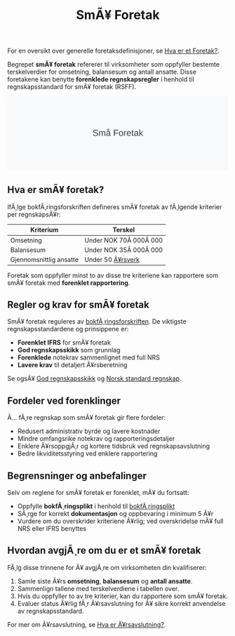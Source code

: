 ﻿---
title: "SmÃ¥ Foretak"
meta_title: "SmÃ¥ Foretak"
meta_description: 'For en oversikt over generelle foretaksdefinisjoner, se [Hva er et Foretak?](/blogs/regnskap/hva-er-foretak "Hva er et Foretak? Komplett Guide til Foretaksforme...'
slug: sma-foretak
type: blog
layout: pages/single
---

For en oversikt over generelle foretaksdefinisjoner, se [Hva er et Foretak?](/blogs/regnskap/hva-er-foretak "Hva er et Foretak? Komplett Guide til Foretaksformer i Norge").

Begrepet **smÃ¥ foretak** refererer til virksomheter som oppfyller bestemte terskelverdier for omsetning, balansesum og antall ansatte. Disse foretakene kan benytte **forenklede regnskapsregler** i henhold til regnskapsstandard for smÃ¥ foretak (RSFF).

![SmÃ¥ Foretak](sma-foretak-image.svg)

## Hva er smÃ¥ foretak?

IfÃ¸lge bokfÃ¸ringsforskriften defineres smÃ¥ foretak av fÃ¸lgende kriterier per regnskapsÃ¥r:

| Kriterium               | Terskel                 |
|-------------------------|-------------------------|
| Omsetning               | Under NOK 70Â 000Â 000    |
| Balansesum              | Under NOK 35Â 000Â 000    |
| Gjennomsnittlig ansatte | Under 50 [Ã¥rsverk](/blogs/regnskap/arsverk "Ã…rsverk") |

Foretak som oppfyller minst to av disse tre kriteriene kan rapportere som smÃ¥ foretak med **forenklet rapportering**.

## Regler og krav for smÃ¥ foretak

SmÃ¥ foretak reguleres av [bokfÃ¸ringsforskriften](/blogs/regnskap/hva-er-bokforingsforskriften "Hva er BokfÃ¸ringsforskriften? Guide til regnskapsstandarder og krav"). De viktigste regnskapsstandardene og prinsippene er:

* **Forenklet IFRS** for smÃ¥ foretak
* **God regnskapsskikk** som grunnlag
* **Forenklede** notekrav sammenlignet med full NRS
* **Lavere krav** til detaljert Ã¥rsberetning

Se ogsÃ¥ [God regnskapsskikk](/blogs/regnskap/god-regnskapsskikk "God regnskapsskikk: Introduksjon til regnskapsprinsipper") og [Norsk standard regnskap](/blogs/regnskap/norsk-standard-regnskap "Norsk Regnskapsstandard: Oversikt og vei videre").

## Fordeler ved forenklinger

Ã… fÃ¸re regnskap som smÃ¥ foretak gir flere fordeler:

* Redusert administrativ byrde og lavere kostnader
* Mindre omfangsrike notekrav og rapporteringsdetaljer
* Enklere Ã¥rsoppgjÃ¸r og kortere tidsbruk ved regnskapsavslutning
* Bedre likviditetsstyring ved enklere rapportering

## Begrensninger og anbefalinger

Selv om reglene for smÃ¥ foretak er forenklet, mÃ¥ du fortsatt:

* Oppfylle **bokfÃ¸ringsplikt** i henhold til [bokfÃ¸ringsplikt](/blogs/regnskap/hva-er-bokforingsplikt "Hva er BokfÃ¸ringsplikt? Komplett Guide til Regler og Krav")
* SÃ¸rge for korrekt **dokumentasjon** og oppbevaring i minimum 5 Ã¥r
* Vurdere om du overskrider kriteriene Ã¥rlig; ved overskridelse mÃ¥ full NRS eller IFRS benyttes

## Hvordan avgjÃ¸re om du er et smÃ¥ foretak

FÃ¸lg disse trinnene for Ã¥ avgjÃ¸re om virksomheten din kvalifiserer:

1. Samle siste Ã¥rs **omsetning**, **balansesum** og **antall ansatte**.
2. Sammenlign tallene med terskelverdiene i tabellen over.
3. Hvis du oppfyller to av tre kriterier, kan du rapportere som smÃ¥ foretak.
4. Evaluer status Ã¥rlig fÃ¸r Ã¥rsavslutning for Ã¥ sikre korrekt anvendelse av regnskapsstandard.

For mer om Ã¥rsavslutning, se [Hva er Ã¥rsavslutning?](/blogs/regnskap/hva-er-aarsavslutning "Hva er Aarsavslutning? Komplett Guide til Ã…rsavslutning").






